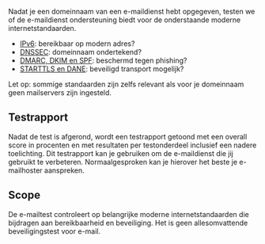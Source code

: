 Nadat je een domeinnaam van een e-maildienst hebt opgegeven, testen we of de e-maildienst ondersteuning biedt voor de onderstaande moderne internetstandaarden.

* [IPv6](/faqs/ipv6/): bereikbaar op modern adres?
* [DNSSEC](/faqs/dnssec/): domeinnaam ondertekend?
* [DMARC, DKIM en SPF](/faqs/mailauth/): beschermd tegen phishing?
* [STARTTLS en DANE](/faqs/starttls/): beveiligd transport mogelijk?

Let op: sommige standaarden zijn zelfs relevant als voor je domeinnaam geen mailservers zijn ingesteld.

## Testrapport
Nadat de test is afgerond, wordt een testrapport getoond met een overall score in procenten en met resultaten per testonderdeel inclusief een nadere toelichting. Dit testrapport kan je gebruiken om de e-maildienst die jij gebruikt te verbeteren. Normaalgesproken kan je hierover het beste je e-mailhoster aanspreken.   

## Scope
De e-mailtest controleert op belangrijke moderne internetstandaarden die bijdragen aan bereikbaarheid en beveiliging. Het is geen allesomvattende beveiligingstest voor e-mail.
